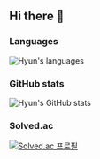 ## Hi there 👋

<!--
**Hyun7en/Hyun7en** is a ✨ _special_ ✨ repository because its `README.md` (this file) appears on your GitHub profile.

Here are some ideas to get you started:

- 🔭 I’m currently working on ...
- 🌱 I’m currently learning ...
- 👯 I’m looking to collaborate on ...
- 🤔 I’m looking for help with ...
- 💬 Ask me about ...
- 📫 How to reach me: ...
- 😄 Pronouns: ...
- ⚡ Fun fact: ...
-->

### Languages
![Hyun's languages](https://github-readme-stats.vercel.app/api/top-langs/?username=Hyun7en&layout=compact)

### GitHub stats
![Hyun's GitHub stats](https://github-readme-stats.vercel.app/api?username=Hyun7en&show_icons=true&theme=radical)

### Solved.ac
[![Solved.ac
프로필](http://mazassumnida.wtf/api/v2/generate_badge?boj=Tailstar73)](https://solved.ac/Tailstar73)
